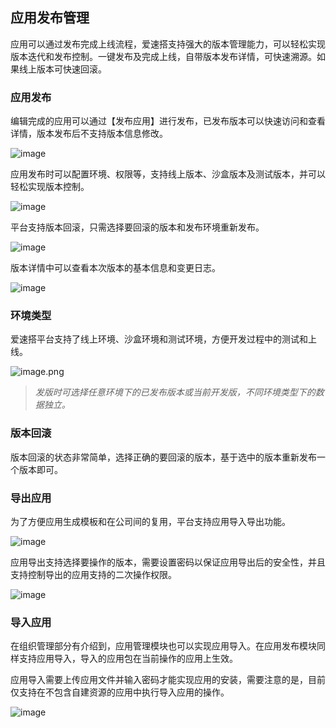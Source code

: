 ## 应用发布管理

应用可以通过发布完成上线流程，爱速搭支持强大的版本管理能力，可以轻松实现版本迭代和发布控制。一键发布及完成上线，自带版本发布详情，可快速溯源。如果线上版本可快速回滚。

### 应用发布

编辑完成的应用可以通过【发布应用】进行发布，已发布版本可以快速访问和查看详情，版本发布后不支持版本信息修改。

![image](https://amis-saas.cdn.bcebos.com/images/2020-07/5b29c77a830c884fc8f544a519432b84.png)

应用发布时可以配置环境、权限等，支持线上版本、沙盒版本及测试版本，并可以轻松实现版本控制。

![image](https://amis-saas.cdn.bcebos.com/images/2020-07/ea91eba47e2c7630e76623738a688ca4.png)

平台支持版本回滚，只需选择要回滚的版本和发布环境重新发布。

![image](https://amis-saas.cdn.bcebos.com/images/2020-07/74d563fe95f0935ae13f143d904b0c60.png)

版本详情中可以查看本次版本的基本信息和变更日志。

![image](https://amis-saas.cdn.bcebos.com/images/2020-07/64094bad7b40d184e27a1e7a249433a2.png)

### 环境类型

爱速搭平台支持了线上环境、沙盒环境和测试环境，方便开发过程中的测试和上线。

![image.png](https://bce.bdstatic.com/doc/bce-doc/ISUDA/image_7af2dae.png)

> _发版时可选择任意环境下的已发布版本或当前开发版，不同环境类型下的数据独立。_

### 版本回滚

版本回滚的状态非常简单，选择正确的要回滚的版本，基于选中的版本重新发布一个版本即可。

### 导出应用

为了方便应用生成模板和在公司间的复用，平台支持应用导入导出功能。

![image](https://amis-saas.cdn.bcebos.com/images/2020-07/489a650c6d27482fb9a5c76f3eca9483.png)

应用导出支持选择要操作的版本，需要设置密码以保证应用导出后的安全性，并且支持控制导出的应用支持的二次操作权限。

![image](https://amis-saas.cdn.bcebos.com/images/2020-07/ad8ce4bc4edd50c9f78e11d9399b16f6.png)

### 导入应用

在组织管理部分有介绍到，应用管理模块也可以实现应用导入。在应用发布模块同样支持应用导入，导入的应用包在当前操作的应用上生效。

应用导入需要上传应用文件并输入密码才能实现应用的安装，需要注意的是，目前仅支持在不包含自建资源的应用中执行导入应用的操作。

![image](https://amis-saas.cdn.bcebos.com/images/2020-07/a0a0753b3fb1be51ad7f2276ad628332.png)
